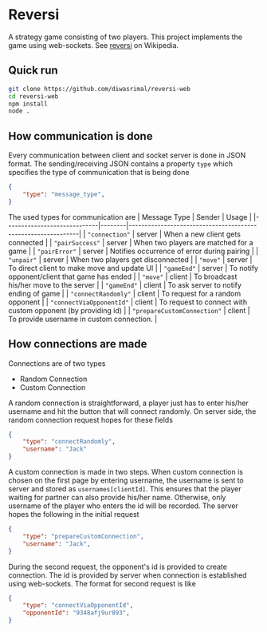 # Reversi
A strategy game consisting of two players. This project implements the
game using web-sockets. See [reversi](https://en.wikipedia.org/wiki/Reversi) on Wikipedia.


## Quick run
```sh
git clone https://github.com/diwasrimal/reversi-web
cd reversi-web
npm install
node .
```

## How communication is done

Every communication between client and socket server is done in JSON format.
The sending/receiving JSON contains a property `type` which specifies the
type of communication that is being done
```JSON
{
    "type": "message_type",
}
```
The used types for communication are
| Message Type                | Sender | Usage                                                        |
|-----------------------------|--------|--------------------------------------------------------------|
| `"connection"`              | server | When a new client gets connected                             |
| `"pairSuccess"`             | server | When two players are matched for a game                      |
| `"pairError"`               | server | Notifies occurrence of error during pairing                  |
| `"unpair"`                  | server | When two players get disconnected                            |
| `"move"`                    | server | To direct client to make move and update UI                  |
| `"gameEnd"`                 | server | To notify opponent/client that game has ended                |
| `"move"`                    | client | To broadcast his/her move to the server                      |
| `"gameEnd"`                 | client | To ask server to notify ending of game                       |
| `"connectRandomly"`         | client | To request for a random opponent                             |
| `"connectViaOpponentId"`    | client | To request to connect with custom opponent (by providing id) |
| `"prepareCustomConnection"` | client | To provide username in custom connection.                    |


## How connections are made

Connections are of two types
- Random Connection
- Custom Connection

A random connection is straightforward, a player just has to enter
his/her username and hit the button that will connect randomly. On server side,
the random connection request hopes for these fields
```JSON
{
    "type": "connectRandomly",
    "username": "Jack"
}
```

A custom connection is made in two steps. When custom connection is chosen
on the first page by entering username, the username is sent to server and
stored as `usernames[clientId]`. This ensures that the player waiting for partner
can also provide his/her name. Otherwise, only username of the player who
enters the id will be recorded. The server hopes the following in the initial request
```JSON
{
    "type": "prepareCustomConnection",
    "username": "Jack",
}
```
During the second request, the opponent's id is provided to create connection. The
id is provided by server when connection is established using web-sockets. The
format for second request is like
```JSON
{
    "type": "connectViaOpponentId",
    "opponentId": "9348afj9ur893",
}
```
